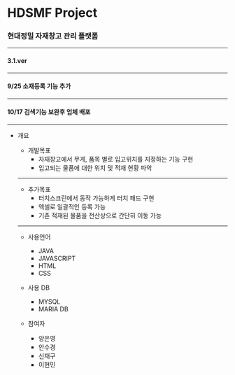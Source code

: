 # HDSMF Project
### 현대정밀 자재창고 관리 플랫폼

---

#### 3.1.ver

---

#### 9/25 소재등록 기능 추가

---

#### 10/17 검색기능 보완후 업체 배포

---

+ 개요
  + 개발목표
    - 자재창고에서 무게, 품목 별로 입고위치를 지정하는 기능 구현
    - 입고되는 물품에 대한 위치 및 적재 현황 파악
  ---
  + 추가목표
    - 터치스크린에서 동작 가능하게 터치 패드 구현
    - 엑셀로 일괄적인 등록 가능
    - 기존 적재된 물품을 전산상으로 간단히 이동 가능
  ---

  + 사용언어
    - JAVA
    - JAVASCRIPT
    - HTML
    - CSS

  + 사용 DB
    - MYSQL
    - MARIA DB

  + 참여자
    - 양은영
    - 안수경
    - 신재구
    - 이현민
   
    
